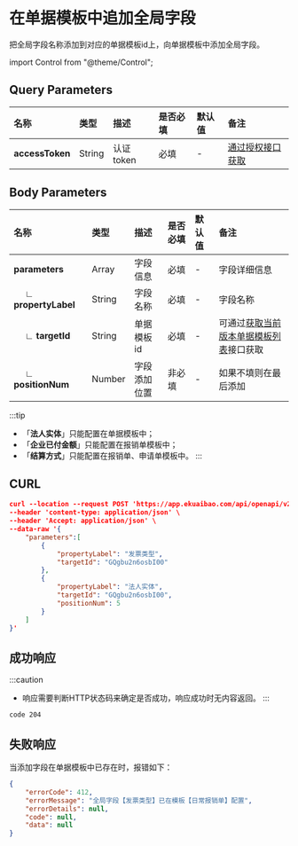 # 在单据模板中追加全局字段
把全局字段名称添加到对应的单据模板id上，向单据模板中添加全局字段。

import Control from "@theme/Control";

<Control
method="POST"
url="/api/openapi/v2/specifications/addProperty"
/>

## Query Parameters

| 名称 | 类型 | 描述 | 是否必填 | 默认值 | 备注 |
| :--- | :--- | :--- | :--- |:--- | :--- |
| **accessToken**| String | 认证token | 必填 | - | [通过授权接口获取](/docs/open-api/getting-started/auth) |

## Body Parameters

| 名称 | 类型 | 描述 | 是否必填 | 默认值 | 备注 |
| :--- | :--- | :--- | :--- |:--- | :--- |
|**parameters**               | Array  | 字段信息     | 必填  | - | 字段详细信息 | 
|**&emsp; ∟ propertyLabel** | String | 字段名称     | 必填  | - | 字段名称 | 
|**&emsp; ∟ targetId**      | String | 单据模板id   | 必填  | - | 可通过[获取当前版本单据模板列表](/docs/open-api/forms/get-specifications-latest)接口获取 | 
|**&emsp; ∟ positionNum**   | Number | 字段添加位置  | 非必填 | - | 如果不填则在最后添加 | 

:::tip
- 「**法人实体**」只能配置在单据模板中；
- 「**企业已付金额**」只能配置在报销单模板中；
- 「**结算方式**」只能配置在报销单、申请单模板中。
:::

## CURL
```json
curl --location --request POST 'https://app.ekuaibao.com/api/openapi/v2/specifications/addProperty?accessToken=f8QbuH2hwQ5E00' \
--header 'content-type: application/json' \
--header 'Accept: application/json' \
--data-raw '{
    "parameters":[
        {
            "propertyLabel": "发票类型",
            "targetId": "GQgbu2n6osbI00"
        },
        {
            "propertyLabel": "法人实体",
            "targetId": "GQgbu2n6osbI00",
            "positionNum": 5
        }
    ]
}'
```

## 成功响应
:::caution
- 响应需要判断HTTP状态码来确定是否成功，响应成功时无内容返回。
:::

```text
code 204
```

## 失败响应
当添加字段在单据模板中已存在时，报错如下：
```json
{
    "errorCode": 412,
    "errorMessage": "全局字段【发票类型】已在模板【日常报销单】配置",
    "errorDetails": null,
    "code": null,
    "data": null
}
```

